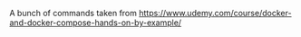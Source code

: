 A bunch of commands taken from https://www.udemy.com/course/docker-and-docker-compose-hands-on-by-example/
